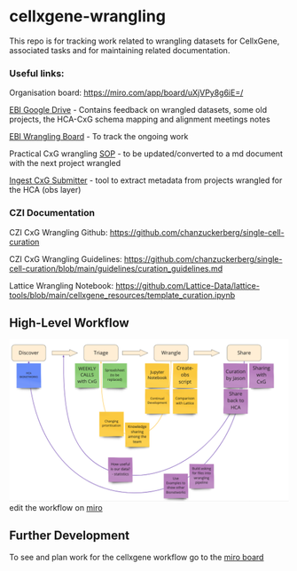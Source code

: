 # cellxgene-wrangling
This repo is for tracking work related to wrangling datasets for CellxGene, associated tasks and for maintaining related documentation.

### Useful links: 

Organisation board: https://miro.com/app/board/uXjVPy8g6iE=/

[EBI Google Drive](https://drive.google.com/drive/folders/1OLb9AIDLcb0r2MgE67rSVFxAdLyCOW8h) - Contains feedback on wrangled datasets, some old projects, the HCA-CxG schema mapping and alignment meetings notes

[EBI Wrangling Board]( https://app.zenhub.com/workspaces/cellxgene-wrangling-6321ea03d6cdf2059623c132/board) - To track the ongoing work

Practical CxG wrangling [SOP](https://docs.google.com/document/d/1UVGIllybmEI46x22NSDpMNRywT3c8hcGrcw6opiHdbg/edit#heading=h.eykizmfvo5ve) - to be updated/converted to a md document with the next project wrangled

[Ingest CxG Submitter](https://github.com/ebi-ait/ingest-cellxgene-submitter) - tool to extract metadata from projects wrangled for the HCA (obs layer)


### CZI Documentation
CZI CxG Wrangling Github: https://github.com/chanzuckerberg/single-cell-curation

CZI CxG Wrangling Guidelines: https://github.com/chanzuckerberg/single-cell-curation/blob/main/guidelines/curation_guidelines.md

Lattice Wrangling Notebook: https://github.com/Lattice-Data/lattice-tools/blob/main/cellxgene_resources/template_curation.ipynb


## High-Level Workflow
![image](https://github.com/ebi-ait/cellxgene-wrangling/blob/main/images/high-level_workflow.png)
edit the workflow on [miro](https://miro.com/app/live-embed/uXjVPyD_8Yc=/?moveToViewport=-5512,-3242,5081,2945&embedId=202864987648)

## Further Development
To see and plan work for the cellxgene workflow go to the [miro board](https://miro.com/app/live-embed/uXjVOC-pGNM=/?moveToViewport=-1311,-598,5074,2941&embedId=367313733037)

